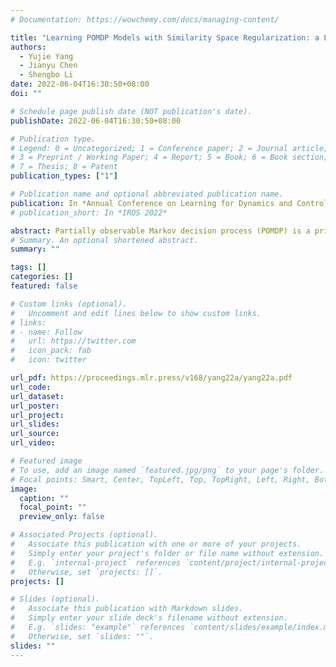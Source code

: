 ```yaml
---
# Documentation: https://wowchemy.com/docs/managing-content/

title: "Learning POMDP Models with Similarity Space Regularization: a Linear Gaussian Case Study"
authors:
  - Yujie Yang
  - Jianyu Chen
  - Shengbo Li
date: 2022-06-04T16:30:50+08:00
doi: ""

# Schedule page publish date (NOT publication's date).
publishDate: 2022-06-04T16:30:50+08:00

# Publication type.
# Legend: 0 = Uncategorized; 1 = Conference paper; 2 = Journal article;
# 3 = Preprint / Working Paper; 4 = Report; 5 = Book; 6 = Book section;
# 7 = Thesis; 8 = Patent
publication_types: ["1"]

# Publication name and optional abbreviated publication name.
publication: In *Annual Conference on Learning for Dynamics and Control* (**L4DC**), 2022
# publication_short: In *IROS 2022*

abstract: Partially observable Markov decision process (POMDP) is a principled framework for sequential decision making and control under uncertainty. Classical POMDP methods assume known system models, while in real-world applications, the true models are usually unknown. Recent researches propose learning POMDP models from the observation sequences rolled out by the true system using maximum likelihood estimation (MLE). However, we find that such methods usually fail to find a desirable solution. This paper makes a profound study of the POMDP model learning problem, focusing on the linear Gaussian case. We show the objective of MLE is a high-order polynomial function, which makes it easy to get stuck in local optima. We then prove that the global optimal models are not unique and constitute a similarity space of the true model. Based on this view, we propose Similarity Space Regularization (SimReg), an algorithm that smooths out the local optima but keeps all the global optima. Experiments show that given only a biased prior model, our algorithm achieves a higher log-likelihood, more accurate observation reconstruction and state estimation compared with the MLE-based method.
# Summary. An optional shortened abstract.
summary: ""

tags: []
categories: []
featured: false

# Custom links (optional).
#   Uncomment and edit lines below to show custom links.
# links:
# - name: Follow
#   url: https://twitter.com
#   icon_pack: fab
#   icon: twitter

url_pdf: https://proceedings.mlr.press/v168/yang22a/yang22a.pdf
url_code:
url_dataset:
url_poster:
url_project:
url_slides:
url_source:
url_video:

# Featured image
# To use, add an image named `featured.jpg/png` to your page's folder. 
# Focal points: Smart, Center, TopLeft, Top, TopRight, Left, Right, BottomLeft, Bottom, BottomRight.
image:
  caption: ""
  focal_point: ""
  preview_only: false

# Associated Projects (optional).
#   Associate this publication with one or more of your projects.
#   Simply enter your project's folder or file name without extension.
#   E.g. `internal-project` references `content/project/internal-project/index.md`.
#   Otherwise, set `projects: []`.
projects: []

# Slides (optional).
#   Associate this publication with Markdown slides.
#   Simply enter your slide deck's filename without extension.
#   E.g. `slides: "example"` references `content/slides/example/index.md`.
#   Otherwise, set `slides: ""`.
slides: ""
---
```

